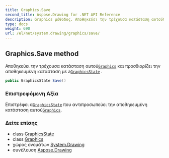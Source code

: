 ```yaml
---
title: Graphics.Save
second_title: Aspose.Drawing for .NET API Reference
description: Graphics μέθοδος. Αποθηκεύει την τρέχουσα κατάσταση αυτούGraphics και προσδιορίζει την αποθηκευμένη κατάσταση με aGraphicsState .
type: docs
weight: 690
url: /el/net/system.drawing/graphics/save/
---
```

## Graphics.Save method

Αποθηκεύει την τρέχουσα κατάσταση αυτού[`Graphics`](../) και προσδιορίζει την αποθηκευμένη κατάσταση με a[`GraphicsState`](../../../system.drawing.drawing2d/graphicsstate/) .

```csharp
public GraphicsState Save()
```

### Επιστρεφόμενη Αξία

Επιστρέφει α[`GraphicsState`](../../../system.drawing.drawing2d/graphicsstate/) που αντιπροσωπεύει την αποθηκευμένη κατάσταση αυτού[`Graphics`](../).

### Δείτε επίσης

* class [GraphicsState](../../../system.drawing.drawing2d/graphicsstate/)
* class [Graphics](../)
* χώρος ονομάτων [System.Drawing](../../graphics/)
* συνέλευση [Aspose.Drawing](../../../)


